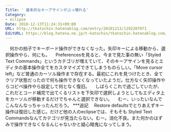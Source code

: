 ```yaml
---
Title: ' 基本的なキーアサインがぶっ壊れる'
Category:
- eclipse
Date: 2010-12-13T11:24:31+09:00
URL: http://tkatochin.hatenablog.com/entry/20101213/1292207071
EditURL: https://blog.hatena.ne.jp/t-katochin/tkatochin.hatenablog.com/atom/entry/6653586347154753179
---
```


　何かの拍子でキーボード操作ができなくなった。矢印キーによる移動から、選択操作やら、何にも。
　Preferencesを見ると、今まで見た事の無い「Styled Text Commands」というカテゴリが増えていて、そのキーアサインを見るとエディタの基本操作全てをカスタマイズできてしまうものらしい。「Move cursor left」など普通のカーソル操作まで存在する。最初にこれを見つけたとき、全てクリア状態だったので何も操作できなくなっていたようだ。仕方なく矢印操作やらコピペ操作やら設定して何となく復旧。
　しばらくこれで過ごしていたが、これだとコード補完で出てくるリストを下矢印で選択しようとしてもエディタ上をカーソルが移動するだけでちゃんと選択できない。
　むー、いったいなんでこんなんなっちゃったんだろう。
***追記
　Restore defaultsでとりあえずキー操作は復旧した感じ。だけど他の人のeclipseでは、そもそも Styled Text Commandsなんてカテゴリが見当たらない。むー。消化不良。また何かのはずみで操作できなくなるんじゃないかと疑心暗鬼になってしまう。
